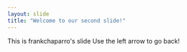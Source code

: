 ```yaml
---
layout: slide
title: "Welcome to our second slide!"
---
```

This is frankchaparro's slide
Use the left arrow to go back!
